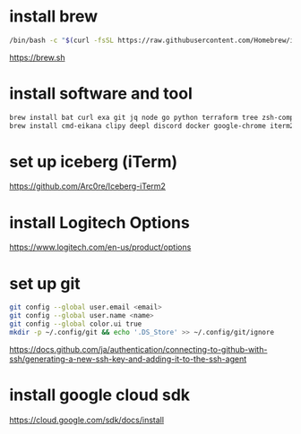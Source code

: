 # install brew

```sh
/bin/bash -c "$(curl -fsSL https://raw.githubusercontent.com/Homebrew/install/HEAD/install.sh)"
```
https://brew.sh

# install software and tool
```sh
brew install bat curl exa git jq node go python terraform tree zsh-completions
brew install cmd-eikana clipy deepl discord docker google-chrome iterm2 notion slack sublime-text table-tool visual-studio-code zoom --cask
```

# set up iceberg (iTerm)
https://github.com/Arc0re/Iceberg-iTerm2

# install Logitech Options
https://www.logitech.com/en-us/product/options

# set up git
```sh
git config --global user.email <email>
git config --global user.name <name>
git config --global color.ui true
mkdir -p ~/.config/git && echo '.DS_Store' >> ~/.config/git/ignore
```
https://docs.github.com/ja/authentication/connecting-to-github-with-ssh/generating-a-new-ssh-key-and-adding-it-to-the-ssh-agent

# install google cloud sdk
https://cloud.google.com/sdk/docs/install
